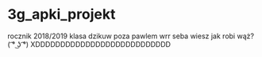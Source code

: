 # 3g_apki_projekt
rocznik 2018/2019 klasa dzikuw
poza pawlem wrr
seba wiesz jak robi wąż?
( ͡° ͜ʖ ͡°)
XDDDDDDDDDDDDDDDDDDDDDDDDDDD
